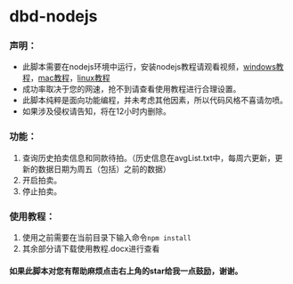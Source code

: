 # dbd-nodejs
### 声明：

* 此脚本需要在nodejs环境中运行，安装nodejs教程请观看视频，[windows教程](http://www.imooc.com/video/6691)，[mac教程](http://www.imooc.com/video/6693)，[linux教程](http://www.imooc.com/video/6692)  
* 成功率取决于您的网速，抢不到请查看使用教程进行合理设置。
* 此脚本纯粹是面向功能编程，并未考虑其他因素，所以代码风格不喜请勿喷。
* 如果涉及侵权请告知，将在12小时内删除。

### 功能：

1. 查询历史拍卖信息和同款待拍。（历史信息在avgList.txt中，每周六更新，更新的数据日期为周五（包括）之前的数据）
2. 开启拍卖。
3. 停止拍卖。

### 使用教程：

1. 使用之前需要在当前目录下输入命令`npm install`
2. 其余部分请下载使用教程.docx进行查看

#### 如果此脚本对您有帮助麻烦点击右上角的star给我一点鼓励，谢谢。